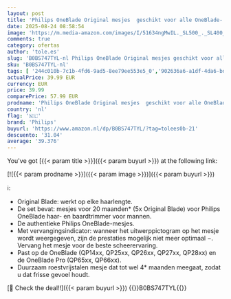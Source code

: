```yaml
---
layout: post
title: 'Philips OneBlade Original mesjes  geschikt voor alle OneBlade- en OneBlade Pro-modellen  5 stuks  model QP250/50 '
date: 2025-08-24 08:58:54
image: 'https://m.media-amazon.com/images/I/51634ngMwIL._SL500_._SL400_.jpg'
comments: true
category: ofertas
author: 'tole.es'
slug: 'B0BS747TYL-nl Philips OneBlade Original mesjes geschikt voor alle...'
sku: 'B0BS747TYL-nl'
tags: [ '244c010b-7c1b-4fd6-9ad5-8ee79ee553e5_0','902636a6-a1df-4da6-bd0e-12a4b3357c54_0','Arborist Merchandising Root','Beauty','Beauty & persoonlijke verzorging','Elektrische scheerapparaten','Elektrische scheerapparaten heren','Elektrische scheerapparaten met scheerblad mannen','Gezondheid & persoonlijke verzorging','Haarverzorging','Persoonlijke Verzorgingsapparaten','Scheer- & ontharingsproducten','Scheren en ontharen','Self Service','Special Features Stores','Topkeuzes in Persoonlijke verzorging','philips','🇳🇱', ]
actualPrice: 39.99 EUR
currency: EUR
price: 39.99
comparePrice: 57.99 EUR
prodname: 'Philips OneBlade Original mesjes  geschikt voor alle OneBlade- en OneBlade Pro-modellen  5 stuks  model QP250/50 '
country: 'nl'
flag: '🇳🇱'
brand: 'Philips'
buyurl: 'https://www.amazon.nl/dp/B0BS747TYL/?tag=tolees0b-21'
descuento: '31.04'
average: '39.376'
---
```


You've got [{{< param title >}}]({{< param buyurl >}}) at the following link:

[![{{< param prodname >}}]({{< param image >}})]({{< param buyurl >}})

ℹ️:

- Original Blade: werkt op elke haarlengte.
- De set bevat: mesjes voor 20 maanden* (5x Original Blade) voor Philips OneBlade haar- en baardtrimmer voor mannen.
- De authentieke Philips OneBlade-mesjes.
- Met vervangingsindicator: wanneer het uitwerppictogram op het mesje wordt weergegeven, zijn de prestaties mogelijk niet meer optimaal −. Vervang het mesje voor de beste scheerervaring.
- Past op de OneBlade (QP14xx, QP25xx, QP26xx, QP27xx, QP28xx) en de OneBlade Pro (QP65xx, QP66xx).
- Duurzaam roestvrijstalen mesje dat tot wel 4* maanden meegaat, zodat u dat frisse gevoel houdt.

[🛒 Check the deal!!]({{< param buyurl >}})
{{<world>}}B0BS747TYL{{</world>}}
